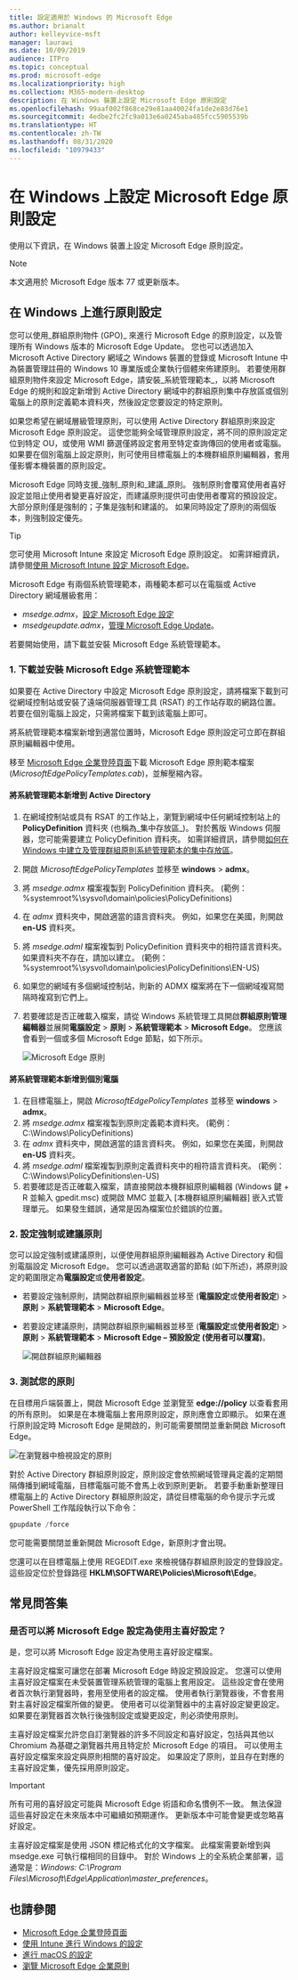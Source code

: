 ```yaml
---
title: 設定適用於 Windows 的 Microsoft Edge
ms.author: brianalt
author: kelleyvice-msft
manager: laurawi
ms.date: 10/09/2019
audience: ITPro
ms.topic: conceptual
ms.prod: microsoft-edge
ms.localizationpriority: high
ms.collection: M365-modern-desktop
description: 在 Windows 裝置上設定 Microsoft Edge 原則設定
ms.openlocfilehash: 99aaf002f868ce29e81aa40024fa1de2e83d76e1
ms.sourcegitcommit: 4edbe2fc2fc9a013e6a0245aba485fcc5905539b
ms.translationtype: HT
ms.contentlocale: zh-TW
ms.lasthandoff: 08/31/2020
ms.locfileid: "10979433"
---
```

# 在 Windows 上設定 Microsoft Edge 原則設定

使用以下資訊，在 Windows 裝置上設定 Microsoft Edge 原則設定。

> [!NOTE]
> 本文適用於 Microsoft Edge 版本 77 或更新版本。

## 在 Windows 上進行原則設定

您可以使用_群組原則物件 (GPO)_ 來進行 Microsoft Edge 的原則設定，以及管理所有 Windows 版本的 Microsoft Edge Update。 您也可以透過加入 Microsoft Active Directory 網域之 Windows 裝置的登錄或 Microsoft Intune 中為裝置管理註冊的 Windows 10 專業版或企業執行個體來佈建原則。 若要使用群組原則物件來設定 Microsoft Edge，請安裝_系統管理範本_，以將 Microsoft Edge 的規則和設定新增到 Active Directory 網域中的群組原則集中存放區或個別電腦上的原則定義範本資料夾，然後設定您要設定的特定原則。

如果您希望在網域層級管理原則，可以使用 Active Directory 群組原則來設定 Microsoft Edge 原則設定。 這使您能夠全域管理原則設定，將不同的原則設定定位到特定 OU，或使用 WMI 篩選僅將設定套用至特定查詢傳回的使用者或電腦。 如果要在個別電腦上設定原則，則可使用目標電腦上的本機群組原則編輯器，套用僅影響本機裝置的原則設定。

Microsoft Edge 同時支援_強制_原則和_建議_原則。 強制原則會覆寫使用者喜好設定並阻止使用者變更喜好設定，而建議原則提供可由使用者覆寫的預設設定。 大部分原則僅是強制的；子集是強制和建議的。 如果同時設定了原則的兩個版本，則強制設定優先。

>[!TIP]
> 您可使用 Microsoft Intune 來設定 Microsoft Edge 原則設定。 如需詳細資訊，請參閱[使用 Microsoft Intune 設定 Microsoft Edge](configure-edge-with-intune.md)。

Microsoft Edge 有兩個系統管理範本，兩種範本都可以在電腦或 Active Directory 網域層級套用：

- *msedge.admx*，[設定 Microsoft Edge 設定](microsoft-edge-policies.md)
- *msedgeupdate.admx*，[管理 Microsoft Edge Update](microsoft-edge-update-policies.md)。

若要開始使用，請下載並安裝 Microsoft Edge 系統管理範本。

### 1. 下載並安裝 Microsoft Edge 系統管理範本

如果要在 Active Directory 中設定 Microsoft Edge 原則設定，請將檔案下載到可從網域控制站或安裝了遠端伺服器管理工具 (RSAT) 的工作站存取的網路位置。 若要在個別電腦上設定，只需將檔案下載到該電腦上即可。

將系統管理範本檔案新增到適當位置時，Microsoft Edge 原則設定可立即在群組原則編輯器中使用。

移至 [Microsoft Edge 企業登陸頁面](https://aka.ms/EdgeEnterprise)下載 Microsoft Edge 原則範本檔案 (*MicrosoftEdgePolicyTemplates.cab*)，並解壓縮內容。

#### 將系統管理範本新增到 Active Directory

1. 在網域控制站或具有 RSAT 的工作站上，瀏覽到網域中任何網域控制站上的 **PolicyDefinition** 資料夾 (也稱為_集中存放區_)。 對於舊版 Windows 伺服器，您可能需要建立 PolicyDefinition 資料夾。 如需詳細資訊，請參閱[如何在 Windows 中建立及管理群組原則系統管理範本的集中存放區](https://support.microsoft.com/help/3087759/how-to-create-and-manage-the-central-store-for-group-policy-administra)。
1. 開啟 *MicrosoftEdgePolicyTemplates* 並移至 **windows** > **admx**。
1. 將 *msedge.admx* 檔案複製到 PolicyDefinition 資料夾。 (範例：%systemroot%\sysvol\domain\policies\PolicyDefinitions)
1. 在 *admx* 資料夾中，開啟適當的語言資料夾。 例如，如果您在美國，則開啟 **en-US** 資料夾。
1. 將 *msedge.adml* 檔案複製到 PolicyDefinition 資料夾中的相符語言資料夾。 如果資料夾不存在，請加以建立。 (範例：%systemroot%\sysvol\domain\policies\PolicyDefinitions\EN-US)
1. 如果您的網域有多個網域控制站，則新的 ADMX 檔案將在下一個網域複寫間隔時複寫到它們上。
1. 若要確認是否正確載入檔案，請從 Windows 系統管理工具開啟**群組原則管理編輯器**並展開**電腦設定** > **原則** > **系統管理範本** > **Microsoft Edge**。 您應該會看到一個或多個 Microsoft Edge 節點，如下所示。

    ![Microsoft Edge 原則](./media/configure-microsoft-edge/edge-gpo-policies.png)

#### 將系統管理範本新增到個別電腦

1. 在目標電腦上，開啟 *MicrosoftEdgePolicyTemplates* 並移至 **windows** > **admx**。
2. 將 *msedge.admx* 檔案複製到原則定義範本資料夾。 (範例：C:\Windows\PolicyDefinitions)
3. 在 *admx* 資料夾中，開啟適當的語言資料夾。 例如，如果您在美國，則開啟 **en-US** 資料夾。
4. 將 *msedge.adml* 檔案複製到原則定義資料夾中的相符語言資料夾。 (範例：C:\Windows\PolicyDefinitions\en-US)
5. 若要確認是否正確載入檔案，請直接開啟本機群組原則編輯器 (Windows 鍵 + R 並輸入 gpedit.msc) 或開啟 MMC 並載入 [本機群組原則編輯器] 嵌入式管理單元。 如果發生錯誤，通常是因為檔案位於錯誤的位置。

<!--
To add the administrative template to manage Microsoft Edge updates:

1. Open the *MicrosoftEdgePolicyTemplates* file and go to **windows** > **admx**.
2. Copy the *msedgeupdate.admx* file to your Policy Definition template folder. (Example: C:\Windows\PolicyDefinitions)
3. In the *updatepolicies* folder, open the appropriate language folder. For example, if you’re in Germany, open the **de-DE** folder.
4. Copy the *msedgeupdate.adml* file to the matching language folder in your Policy Definition folder. (Example: C:\Windows\PolicyDefinitions\de-DE)
5. Open MMC and load the Local Group Policy Editor snap-in to confirm the files loaded correctly. If an error occurs, it’s usually because the files are in an incorrect location.

> [!NOTE]
> Currently the Microsoft Edge update policies are only localized in en-US. Additional language support will be added in a future release.
-->

### 2. 設定強制或建議原則

您可以設定強制或建議原則，以便使用群組原則編輯器為 Active Directory 和個別電腦設定 Microsoft Edge。 您可以透過選取適當的節點 (如下所述)，將原則設定的範圍限定為**電腦設定**或**使用者設定**。

- 若要設定強制原則，請開啟群組原則編輯器並移至 (**電腦設定**或**使用者設定**) > **原則** > **系統管理範本** > **Microsoft Edge**。
- 若要設定建議原則，請開啟群組原則編輯器並移至 (**電腦設定**或**使用者設定**) > **原則** > **系統管理範本** > **Microsoft Edge – 預設設定 (使用者可以覆寫)**。

  ![開啟群組原則編輯器](./media/configure-microsoft-edge/edge-ad-policy.png)

### 3. 測試您的原則

在目標用戶端裝置上，開啟 Microsoft Edge 並瀏覽至 **edge://policy** 以查看套用的所有原則。 如果是在本機電腦上套用原則設定，原則應會立即顯示。 如果在進行原則設定時 Microsoft Edge 是開啟的，則可能需要關閉並重新開啟 Microsoft Edge。

![在瀏覽器中檢視設定的原則](./media/configure-microsoft-edge/edge-gpEdit.png)

對於 Active Directory 群組原則設定，原則設定會依照網域管理員定義的定期間隔傳播到網域電腦，目標電腦可能不會馬上收到原則更新。 若要手動重新整理目標電腦上的 Active Directory 群組原則設定，請從目標電腦的命令提示字元或 PowerShell 工作階段執行以下命令：

``` powershell
gpupdate /force
```

您可能需要關閉並重新開啟 Microsoft Edge，新原則才會出現。

您還可以在目標電腦上使用 REGEDIT.exe 來檢視儲存群組原則設定的登錄設定。 這些設定位於登錄路徑 **HKLM\SOFTWARE\Policies\Microsoft\Edge**。

## 常見問答集

### 是否可以將 Microsoft Edge 設定為使用主喜好設定？

是，您可以將 Microsoft Edge 設定為使用主喜好設定檔案。

 主喜好設定檔案可讓您在部署 Microsoft Edge 時設定預設設定。 您還可以使用主喜好設定檔案在未受裝置管理系統管理的電腦上套用設定。 這些設定會在使用者首次執行瀏覽器時，套用至使用者的設定檔。 使用者執行瀏覽器後，不會套用對主喜好設定檔案所做的變更。 使用者可以從瀏覽器中的主喜好設定變更設定。 如果要在瀏覽器首次執行後強制設定或變更設定，則必須使用原則。

主喜好設定檔案允許您自訂瀏覽器的許多不同設定和喜好設定，包括與其他以 Chromium 為基礎之瀏覽器共用且特定於 Microsoft Edge 的項目。  可以使用主喜好設定檔案來設定與原則相關的喜好設定。 如果設定了原則，並且存在對應的主喜好設定集，優先採用原則設定。

> [!IMPORTANT]
> 所有可用的喜好設定可能與 Microsoft Edge 術語和命名慣例不一致。  無法保證這些喜好設定在未來版本中可繼續如預期運作。 更新版本中可能會變更或忽略喜好設定。

主喜好設定檔案是使用 JSON 標記格式化的文字檔案。 此檔案需要新增到與 msedge.exe 可執行檔相同的目錄中。 對於 Windows 上的全系統企業部署，這通常是：*Windows: C:\Program Files\Microsoft\Edge\Application\master_preferences*。

## 也請參閱

- [Microsoft Edge 企業登陸頁面](https://aka.ms/EdgeEnterprise)
- [使用 Intune 進行 Windows 的設定](configure-edge-with-intune.md)
- [進行 macOS 的設定](configure-microsoft-edge-on-mac.md)
- [瀏覽 Microsoft Edge 企業原則](microsoft-edge-policies.md)


